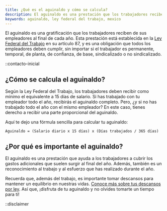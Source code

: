 ```yaml
---
title: ¿Qué es el aguinaldo y cómo se calcula?
description: El aguinaldo es una prestación que los trabajadores reciben de sus empleadores al final de cada año. Te explicamos qué es el aguinaldo, cómo se calcula y por qué es importante.
keywords: aguinaldo, ley federal del trabajo, mexico
---
```

El aguinaldo es una gratificación que los trabajadores reciben de sus empleadores al final de cada año. Esta prestación está establecida en la [Ley Federal del Trabajo](/ley-federal-del-trabajo) en su artículo 87, y es una obligación que todos los empleadores deben cumplir, sin importar si el trabajador es permanente, temporal, de planta, de confianza, de base, sindicalizado o no sindicalizado.

::contacto-inicial

## ¿Cómo se calcula el aguinaldo?

Según la Ley Federal del Trabajo, los trabajadores deben recibir como mínimo el equivalente a 15 días de salario. Si has trabajado con tu empleador todo el año, recibirás el aguinaldo completo. Pero, ¿y si no has trabajado todo el año con el mismo empleador? En este caso, tienes derecho a recibir una parte proporcional del aguinaldo.

Aquí te dejo una fórmula sencilla para calcular tu aguinaldo:

`Aguinaldo = (Salario diario x 15 días) x (Días trabajados / 365 días)`

## ¿Por qué es importante el aguinaldo?

El aguinaldo es una prestación que ayuda a los trabajadores a cubrir los gastos adicionales que suelen surgir al final del año. Además, también es un reconocimiento al trabajo y al esfuerzo que has realizado durante el año.

Recuerda que, además del trabajo, es importante tomar descansos para mantener un equilibrio en nuestras vidas. [Conoce más sobre tus descansos por ley](/articulos/como-funcionan-los-dias-de-descanso). Así que, ¡disfruta de tu aguinaldo y no olvides tomarte un tiempo para ti!

::disclaimer
